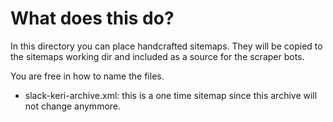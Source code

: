 # What does this do?

In this directory you can place handcrafted sitemaps. They will be copied to the sitemaps working dir and included as a source for the scraper bots.

You are free in how to name the files.

- slack-keri-archive.xml: this is a one time sitemap since this archive will not change anymmore.

